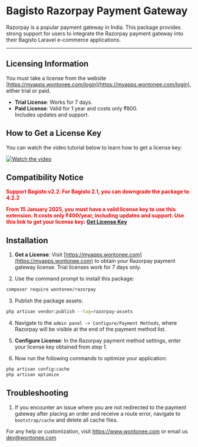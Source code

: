 # Bagisto Razorpay Payment Gateway
Razorpay is a popular payment gateway in India. This package provides strong support for users to integrate the Razorpay payment gateway into their Bagisto Laravel e-commerce applications.

---

## Licensing Information

You must take a license from the website [https://myapps.wontonee.com/login](https://myapps.wontonee.com/login), either trial or paid.

- **Trial License**: Works for 7 days.
- **Paid License**: Valid for 1 year and costs only ₹800.  
  Includes updates and support.

## How to Get a License Key

You can watch the video tutorial below to learn how to get a license key:

[![Watch the video](https://img.youtube.com/vi/E4NTZ4TyM5M/0.jpg)](https://youtu.be/E4NTZ4TyM5M?si=uIUXfeaj0ttH7VhC)


## Compatibility Notice
**<span style="color:red;">Support Bagisto v2.2. For Bagisto 2.1, you can downgrade the package to 4.2.2</span>**

**<span style="color:red;">From 15 January 2025, you must have a valid license key to use this extension. It costs only ₹400/year, including updates and support. Use this link to get your license key: [Get License Key](https://pages.razorpay.com/pl_PcXc750AtzmCEE/view)</span>**

## Installation

1. **Get a License**: Visit [https://myapps.wontonee.com](https://myapps.wontonee.com) to obtain your Razorpay payment gateway license. Trial licenses work for 7 days only.

2. Use the command prompt to install this package:
```sh
composer require wontonee/razorpay
```

3. Publish the package assets:
```sh
php artisan vendor:publish --tag=razorpay-assets
```

4. Navigate to the `admin panel -> Configure/Payment Methods`, where Razorpay will be visible at the end of the payment method list.

5. **Configure License**: In the Razorpay payment method settings, enter your license key obtained from step 1.

6. Now run the following commands to optimize your application:
```sh
php artisan config:cache
php artisan optimize
```

## Troubleshooting

1. If you encounter an issue where you are not redirected to the payment gateway after placing an order and receive a route error, navigate to `bootstrap/cache` and delete all cache files.


For any help or customization, visit <https://www.wontonee.com> or email us <dev@wontonee.com>
